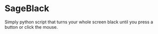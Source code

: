 # SageBlack
Simply python script that turns your whole screen black until you press a button or click the mouse. 
